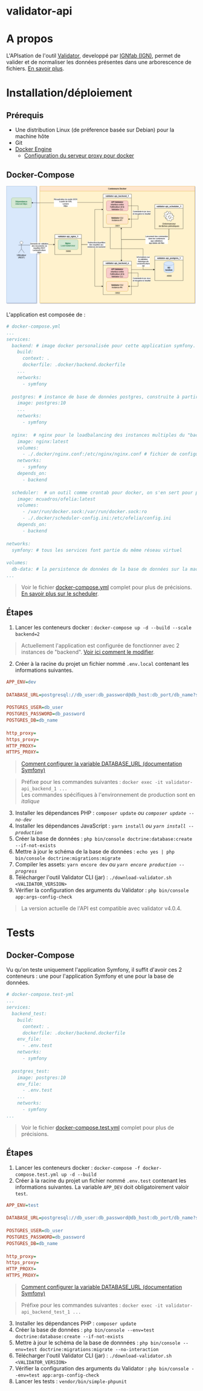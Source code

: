 # validator-api

# A propos

L'APIsation de l'outil [Validator](https://github.com/IGNF/validator), developpé par [IGNfab (IGN)](https://www.ign.fr/ignfab), permet de valider et de normaliser les données présentes dans une arborescence de fichiers. [En savoir plus](https://github.com/IGNF/validator).

# Installation/déploiement

## Prérequis

 * Une distribution Linux (de préference basée sur Debian) pour la machine hôte
 * Git
 * [Docker Engine](https://docs.docker.com/engine/install/)
   * [Configuration du serveur proxy pour docker](https://docs.docker.com/network/proxy/)

## Docker-Compose

<img src="doc/images/architecture.jpg" alt="architecture"/>

L'application est composée de :
```yml
# docker-compose.yml
...
services:
  backend: # image docker personalisée pour cette application symfony. Voir le dockerfile pour plus d'informations
    build:
      context: .
      dockerfile: .docker/backend.dockerfile
    ...
    networks:
      - symfony

  postgres: # instance de base de données postgres, construite à partir de l'image docker officielle
    image: postgres:10
    ...
    networks:
      - symfony

  nginx:  # nginx pour le loadbalancing des instances multiples du "backend", construit à partir de l'image docker officielle
    image: nginx:latest
    volumes:
      - ./.docker/nginx.conf:/etc/nginx/nginx.conf # fichier de configuration de nginx
    networks:
      - symfony
    depends_on:
      - backend

  scheduler:  # un outil comme crontab pour docker, on s'en sert pour programmer des tâches dans des conteneurs docker, construit à partir de l'image docker officielle
    image: mcuadros/ofelia:latest
    volumes:
      - /var/run/docker.sock:/var/run/docker.sock:ro
      - ./.docker/scheduler-config.ini:/etc/ofelia/config.ini
    depends_on:
      - backend

networks:
  symfony: # tous les services font partie du même réseau virtuel

volumes:
  db-data: # la persistence de données de la base de données sur la machine hôte, ça permet d'éviter la perte de données même après la suppression du conteneur
...
```
> Voir le fichier [docker-compose.yml](docker-compose.yml) complet pour plus de précisions.  
> [En savoir plus sur le scheduler](https://github.com/mcuadros/ofelia).

## Étapes

1. Lancer les conteneurs docker : `docker-compose up -d --build --scale backend=2`
> Actuellement l'application est configurée de fonctionner avec 2 instances de "backend". [Voir ici comment le modifier](doc/md/backend_multiple_instances.md).
2. Créer à la racine du projet un fichier nommé `.env.local` contenant les informations suivantes.

```ini
APP_ENV=dev

DATABASE_URL=postgresql://db_user:db_password@db_host:db_port/db_name?serverVersion=10&charset=utf8

POSTGRES_USER=db_user
POSTGRES_PASSWORD=db_password
POSTGRES_DB=db_name

http_proxy=
https_proxy=
HTTP_PROXY=
HTTPS_PROXY=
```
> [Comment configurer la variable DATABASE_URL (documentation Symfony)](https://symfony.com/doc/4.4/doctrine.html#configuring-the-database)

> Préfixe pour les commandes suivantes : `docker exec -it validator-api_backend_1 ...`  
> Les commandes spécifiques à l'environnement de production sont en *italique*

3. Installer les dépendances PHP : `composer update` *ou `composer update --no-dev`*
4. Installer les dépendances JavaScript : `yarn install` *ou `yarn install --production`*
5. Créer la base de données : `php bin/console doctrine:database:create --if-not-exists`
6. Mettre à jour le schéma de la base de données : `echo yes | php bin/console doctrine:migrations:migrate`
7. Compiler les assets: `yarn encore dev` *ou `yarn encore production --progress`*
8. Télécharger l'outil Validator CLI (jar) : `./download-validator.sh <VALIDATOR_VERSION>`
9. Vérifier la configuration des arguments du Validator : `php bin/console app:args-config-check`

> La version actuelle de l'API est compatible avec validator v4.0.4.

# Tests

## Docker-Compose

Vu qu'on teste uniquement l'application Symfony, il suffit d'avoir ces 2 conteneurs : une pour l'application Symfony et une pour la base de données.

```yml
# docker-compose.test-yml
...
services:
  backend_test:
    build:
      context: .
      dockerfile: .docker/backend.dockerfile
    env_file:
      - .env.test
    networks:
      - symfony

  postgres_test:
    image: postgres:10
    env_file:
      - .env.test
    ...
    networks:
      - symfony
...
```
> Voir le fichier [docker-compose.test.yml](docker-compose.test.yml) complet pour plus de précisions.  

## Étapes

1. Lancer les conteneurs docker : `docker-compose -f docker-compose.test.yml up -d --build`
2. Créer à la racine du projet un fichier nommé `.env.test` contenant les informations suivantes. La variable `APP_DEV` doit obligatoirement valoir `test`.

```ini
APP_ENV=test

DATABASE_URL=postgresql://db_user:db_password@db_host:db_port/db_name?serverVersion=10&charset=utf8

POSTGRES_USER=db_user
POSTGRES_PASSWORD=db_password
POSTGRES_DB=db_name

http_proxy=
https_proxy=
HTTP_PROXY=
HTTPS_PROXY=
```
> [Comment configurer la variable DATABASE_URL (documentation Symfony)](https://symfony.com/doc/4.4/doctrine.html#configuring-the-database)

> Préfixe pour les commandes suivantes : `docker exec -it validator-api_backend_test_1 ...`

3. Installer les dépendances PHP : `composer update`
4. Créer la base de données : `php bin/console --env=test doctrine:database:create --if-not-exists`
5. Mettre à jour le schéma de la base de donnnées : `php bin/console --env=test doctrine:migrations:migrate --no-interaction`
6. Télécharger l'outil Validator CLI (jar) : `./download-validator.sh <VALIDATOR_VERSION>`
7. Vérifier la configuration des arguments du Validator : `php bin/console --env=test app:args-config-check`
8. Lancer les tests : `vendor/bin/simple-phpunit`